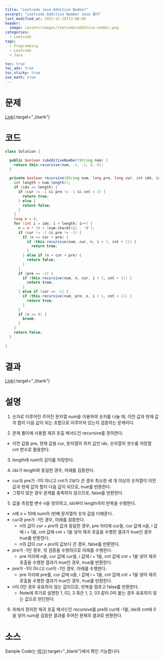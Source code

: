 ```yaml
---
title: "Leetcode Java Additive Number"
excerpt: "Leetcode Additive Number Java 풀이"
last_modified_at: 2021-12-18T13:00:00
header:
  image: /assets/images/leetcode/additive-number.png
categories:
  - Leetcode
tags:
  - Programming
  - Leetcode
  - Java

toc: true
toc_ads: true
toc_sticky: true
use_math: true
---
```

# 문제
[Link](https://leetcode.com/problems/additive-number/){:target="_blank"}

# 코드
```java
class Solution {

  public boolean isAdditiveNumber(String num) {
    return this.recursive(num, -1, -1, 0, 0);
  }

  private boolean recursive(String num, long pre, long cur, int idx, int cnt) {
    int length = num.length();
    if (idx == length) {
      if (cur != -1 && pre != -1 && cnt > 2) {
        return true;
      } else {
        return false;
      }
    }
    long n = 0;
    for (int i = idx; i < length; i++) {
      n = n * 10 + (num.charAt(i) - '0');
      if (cur != -1 && pre != -1) {
        if (n == cur + pre) {
          if (this.recursive(num, cur, n, i + 1, cnt + 1)) {
            return true;
          }
        } else if (n > cur + pre) {
          return false;
        }
      }
      if (pre == -1) {
        if (this.recursive(num, n, cur, i + 1, cnt + 1)) {
          return true;
        }
      } else if (cur == -1) {
        if (this.recursive(num, pre, n, i + 1, cnt + 1)) {
          return true;
        }
      }
      if (n == 0) {
        break;
      }
    }
    return false;
  }

}
```

# 결과
[Link](https://leetcode.com/submissions/detail/603377076/){:target="_blank"}

# 설명
1. 숫자로 이루어진 주어진 문자열 num을 이용하여 숫자를 나눌 때, 이전 값과 현재 값의 합이 다음 값이 되는 조합으로 이루어져 있는지 검증하는 문제이다.

2. 문제 풀이에 사용할 재귀 호출 메서드인 recursive를 정의한다.
- 이전 값을 pre, 현재 값을 cur, 문자열의 위치 값인 idx, 숫자열의 갯수를 저장할 cnt 변수로 활용한다.

3. length에 num의 길이를 저장한다.

4. idx가 length와 동일한 경우, 아래를 검증한다.
- cur과 pre가 -1이 아니고 cnt가 2보다 큰 경우 최소한 세 개 이상의 숫자열이 이전 값과 현재 값의 합이 다음 값이 되므로, true를 반환한다.
- 그렇지 않은 경우 문제를 충족하지 않으므로, false를 반환한다.

5. 값을 측정할 변수 n을 정의하고, idx부터 length까지 반복을 수행한다.
- n에 $n \times 10$에 num의 i번째 문자열의 숫자 값을 더해준다.
- cur과 pre가 -1인 경우, 아래를 검증한다.
  - n의 값이 $cur + pre$의 값과 동일한 경우, pre 자리에 cur을, cur 값에 n을, i 값에 $i + 1$을, cnt 값에 $cnt + 1$을 넣어 재귀 호출을 수행한 결과가 true인 경우 true를 반환한다.
  - n의 값이 $cur + pre$의 값보다 큰 경우, false를 반환한다.
- pre가 -1인 경우, 첫 검증을 수행하므로 아래를 수행한다.
  - pre 자리에 n을, cur 값에 cur을, i 값에 $i + 1$을, cnt 값에 $cnt + 1$을 넣어 재귀 호출을 수행한 결과가 true인 경우, true를 반환한다.
- pre가 -1이 아니고 cur이 -1인 경우, 아래를 수행한다.
  - pre 자리에 pre를, cur 값에 n을, i 값에 $i + 1$을, cnt 값에 $cnt + 1$을 넣어 재귀 호출을 수행한 결과가 true인 경우, true를 반환한다.
- n이 0인 경우 유효하지 않는 값이므로, 반복을 멈추고 false를 반환한다.
  - Note에 추가로 설명한 1, 02, 3 혹은 1, 2, 03 같이 0이 붙는 경우 유효하지 않는 값으로 판단한다.

6. 위에서 정의한 재귀 호출 메서드인 recursive를 pre와 cur에 -1을, idx와 cnt에 0을 넣어 num을 검증한 결과를 주어진 문제의 결과로 반환한다.

# 소스
Sample Code는 [여기](https://github.com/GracefulSoul/leetcode/blob/master/src/main/java/gracefulsoul/problems/AdditiveNumber.java){:target="_blank"}에서 확인 가능합니다.